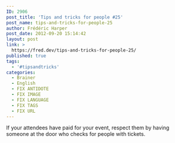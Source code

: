 ```yaml
---
ID: 2906
post_title: 'Tips and tricks for people #25'
post_name: tips-and-tricks-for-people-25
author: Frédéric Harper
post_date: 2012-09-20 15:14:42
layout: post
link: >
  https://fred.dev/tips-and-tricks-for-people-25/
published: true
tags:
  - '#tipsandtricks'
categories:
  - Brainer
  - English
  - FIX ANTIDOTE
  - FIX IMAGE
  - FIX LANGUAGE
  - FIX TAGS
  - FIX URL
---
```

<p>If your attendees have paid for your event, respect them by having someone at the door who checks for people with tickets.</p> 